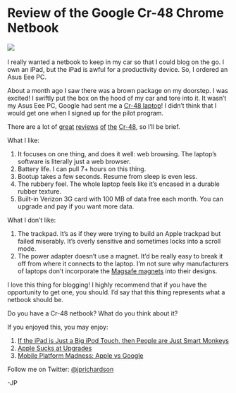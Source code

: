 <!--
id: 2941115917
link: http://techneur.com/post/2941115917/review-of-the-google-cr-48-chrome-netbook
slug: review-of-the-google-cr-48-chrome-netbook
date: Wed Jan 26 2011 09:30:00 GMT-0600 (CST)
publish: 2011-01-026
tags: google
-->


Review of the Google Cr-48 Chrome Netbook
=========================================

![](http://media.tumblr.com/tumblr_lfmz0cXZus1qzbc4f.jpg)\
\
I really wanted a netbook to keep in my car so that I could blog on the
go. I own an iPad, but the iPad is awful for a productivity device. So,
I ordered an Asus Eee PC.

About a month ago I saw there was a brown package on my doorstep. I was
excited! I swiftly put the box on the hood of my car and tore into it.
It wasn’t my Asus Eee PC, Google had sent me a [Cr-48
laptop](http://www.google.com/chromeos/pilot-program-cr48.html)! I
didn’t think that I would get one when I signed up for the pilot
program.

There are a lot of
[great](http://ejohn.org/blog/google-cr-48-for-coding/)
[reviews](http://www.ubergizmo.com/2010/12/cr-48-review/)
[of](http://www.pcworld.com/article/213435/cr48_review_roundup_can_chrome_os_power_your_next_pc.html)
[the](http://thenextweb.com/google/2010/12/09/googles-cr-48-netbook-review-is-this-the-dawn-of-computings-future/)
[Cr-48](http://gizmodo.com/5710532/an-hour-with-the-google-cr+48-chrome-netbook),
so I’ll be brief.

What I like:

1.  It focuses on one thing, and does it well: web browsing. The
    laptop’s software is literally just a web browser.
2.  Battery life. I can pull 7+ hours on this thing.
3.  Bootup takes a few seconds. Resume from sleep is even less.
4.  The rubbery feel. The whole laptop feels like it’s encased in a
    durable rubber texture.
5.  Built-in Verizon 3G card with 100 MB of data free each month. You
    can upgrade and pay if you want more data.

What I don’t like:

1.  The trackpad. It’s as if they were trying to build an Apple trackpad
    but failed miserably. It’s overly sensitive and sometimes locks into
    a scroll mode.
2.  The power adapter doesn’t use a magnet. It’d be really easy to break
    it off from where it connects to the laptop. I’m not sure why
    manufacturers of laptops don’t incorporate the [Magsafe
    magnets](http://en.wikipedia.org/wiki/MagSafe) into their designs. 

I love this thing for blogging! I highly recommend that if you have the
opportunity to get one, you should. I’d say that this thing represents
what a netbook should be.

Do you have a Cr-48 netbook? What do you think about it?

If you enjoyed this, you may enjoy:

1.  [If the iPad is Just a Big iPod Touch, then People are Just Smart
    Monkeys](http://techneur.com/post/519935580/ipad-smart-monkey)
2.  [Apple Sucks at
    Upgrades](http://techneur.com/post/1313633370/apple-sucks-at-upgrades)
3.  [Mobile Platform Madness: Apple vs
    Google](http://techneur.com/post/1131451546/mobile-platform-madness-apple-vs-google)

Follow me on Twitter: [@jprichardson](http://twitter.com/jprichardson)

-JP

